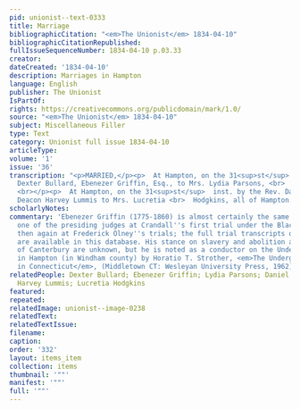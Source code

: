 ```yaml
---
pid: unionist--text-0333
title: Marriage
bibliographicCitation: "<em>The Unionist</em> 1834-04-10"
bibliographicCitationRepublished: 
fullIssueSequenceNumber: 1834-04-10 p.03.33
creator: 
dateCreated: '1834-04-10'
description: Marriages in Hampton
language: English
publisher: The Unionist
IsPartOf: 
rights: https://creativecommons.org/publicdomain/mark/1.0/
source: "<em>The Unionist</em> 1834-04-10"
subject: Miscellaneous Filler
type: Text
category: Unionist full issue 1834-04-10
articleType: 
volume: '1'
issue: '36'
transcription: "<p>MARRIED,</p><p>  At Hampton, on the 31<sup>st</sup>  ult. By Elder
  Dexter Bullard, Ebenezer Griffin, Esq., to Mrs. Lydia Parsons, <br>  all of Hampton.
  <br></p><p>  At Hampton, on the 31<sup>st</sup>  inst. by the Rev. Daniel G. Sprague,
  Deacon Harvey Lummis to Mrs. Lucretia <br>  Hodgkins, all of Hampton. <br></p>"
scholarlyNotes: 
commentary: 'Ebenezer Griffin (1775-1860) is almost certainly the same man who was
  one of the presiding judges at Crandall''s first trial under the Black Law, and
  then again at Frederick Olney''s trials; the full trial transcripts of both trials
  are available in this database. His stance on slavery and abolition at the time
  of Canterbury are unknown, but he is noted as a conductor on the Underground Railroad,
  in Hampton (in Windham county) by Horatio T. Strother, <em>The Underground Railroad
  in Connecticut</em>, (Middletown CT: Wesleyan University Press, 1962), p. 211.'
relatedPeople: Dexter Bullard; Ebenezer Griffin; Lydia Parsons; Daniel G. Sprague;
  Harvey Lummis; Lucretia Hodgkins
featured: 
repeated: 
relatedImage: unionist--image-0238
relatedText: 
relatedTextIssue: 
filename: 
caption: 
order: '332'
layout: items_item
collection: items
thumbnail: '""'
manifest: '""'
full: '""'
---
```

